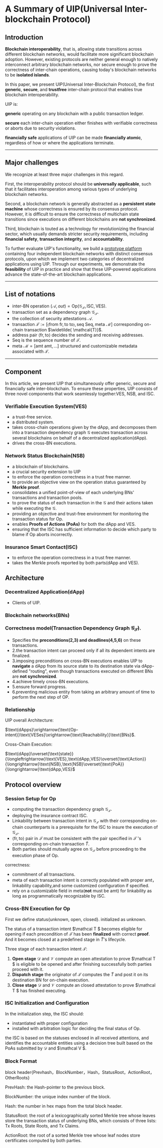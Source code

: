 # A Summary of UIP(Universal Inter-blockchain Protocol)

## Introduction

**Blockchain interoperability**, that is, allowing state transitions across different blockchain networks, would facilitate more significant blockchain adoption. However, existing protocols are neither general enough to natively interconnect arbitrary blockchain networks, nor secure enough to prove the correctness of inter-chain operations, causing today's blockchain networks to be **isolated islands**.

In this paper, we present UIP(Universal Inter-Blockchain Protocol), the first **generic**, **secure**, and **trustfree** inter-chain protocol that enables true blockchain interoperability.

UIP is:

**generic** operating on any blockchain with a public transaction ledger.

**secure** each inter-chain operation either finishes with verifiable correctness or aborts due to security violations.

**financially safe** applications of UIP can be made **financially atomic**, regardless
of how or where the applications terminate.

------

## Major challenges

We recognize at least three major challenges in this regard.

First, the interoperability protocol should be **universally applicable**, such that it facilitates interoperation among various types of underlying blockchain networks.

Second, a blockchain network is generally abstracted as a **persistent state machine** whose correctness is ensured by its consensus protocol. However, it is difficult to ensure the correctness of multichain state transitions since executions on different blockchains are **not synchronized**.

Third, blockchain is touted as a technology for revolutionizing the financial sector, which usually demands stricter security requirements, including **financial safety**, **transaction integrity**, and **accountability**.

To further evaluate UIP's functionality, we build a [prototype platform][prototype platform] containing four independent blockchain networks with distinct consensus protocols, upon which we implement two categories of decentralized applications using UIP. Through our experiments, we demonstrate the **feasibility** of UIP in practice and show that these UIP-powered applications advance the state-of-the-art blockchain applications.

------

## List of notations

- inter-BN operation $(\mathcal {A},out)=\mathrm{Op}(\mathcal{G_T},\mathsf{ISC},\mathsf{VES})$.
- transaction set as a dependency graph $\mathcal{G_T}$.
- the collection of security attestations $\mathcal A$. 
- transaction $\mathcal{T}:=[\left<\text{from }\mathsf{fr},\text{to }\mathsf{to}\right>,\text{seq }\mathsf{Seq},\text{meta } \mathcal{M}]$ corresponding on-chain transaction $\widetilde{ \mathcal{T}}$.
- address pair $\left<\mathsf{fr},\mathsf{to}\right>$ decides the sending and receiving addresses.
- $\mathsf{Seq}$ is the sequence number of $\mathcal{T}$.
- meta $\mathcal {M}=[\text{amt }\mathsf{amt},\dots]$ structured and customizable metadata associated with $\mathcal{T}$.

------

## Component

In this article, we present UIP that simultaneously offer generic, secure and financially safe inter-blockchain. To ensure these properties, UIP consists of three novel components that work seamlessly together:VES, NSB, and ISC.

### Verifiable Execution System(VES)

- a trust-free service.
- a distributed system.
- takes cross-chain operations given by the dApp, and decomposes them into a transaction dependency graph $\mathcal{G}$ executes transaction across several blockchains on behalf of a decentralized application(dApp).
- drives the cross-BN executions.

### Network Status Blockchain(NSB)

- a blockchain of blockchains.
- a crucial security extension to UIP
- to enforce the operation correctness in a trust free manner.
- to provide an objective view on the operation status guaranteed by **Merkle proof**.
- consolidates a unified point-of-view of each underlying BNs' transactions and transaction pools.
- to prove the status of each transaction in the $\mathcal G$ and their actions taken while executing the $\mathcal  {G}$.
- providing an objective and trust-free environment for monitoring the transaction status for $\text{Op}$.
- enables **Proofs of Actions (PoAs)** for both the dApp and VES.
- ensuring that the ISC has sufficient information to decide which party to blame if $\text{Op}$ aborts incorrectly.

### Insurance Smart Contact(ISC)

- to enforce the operation correctness in a trust free manner.
- takes the Merkle proofs reported by both parts(dApp and VES).

## Architecture

### Decentralized Application(dApp)

- Clients of UIP.

### Blockchain networks(BNs)

### Correctness model(Transaction Dependency Graph $\mathcal{G_T}$).

- Specifies the **preconditions(2,3) and deadlines(4,5,6)** on these transactions.
- 2.the transaction intent can  proceed only if all its dependent intents are finalized.
- 3.imposing preconditions on cross-BN executions enables UIP to **navigate** a dApp from its source state to its destination state via dApp-defined "routing", even though transactions executed on different BNs are **not synchronized**.
- 4.achieve timely cross-BN executions.
- 5.ensure forward progress.
- 6.preventing malicious entity from taking an arbitrary amount of time to perform the next step of $\text {OP}$.

### Relationship

UIP overall Architecture:

$\text{dApps}\xrightarrow{\text{Op-intent}}\text{VESes}\xrightarrow{\text{Reachability}}\text{BNs}$.

Cross-Chain Execution:

$\text{dApp}\overset{\text{state}}{\longleftrightarrow}\text{VES},\text{dApp,VES}\overset{\text{Action}}{\longrightarrow}\text{NSB},\text{NSB}\overset{\text{PoA}}{\longrightarrow}\text{dApp,VES}$

## Protocol overview

### Session Setup for $\text{Op}$

- computing the transaction dependency graph $\mathcal {G_T}$.
- deploying the insurance contract ISC.
- Linkability between transaction intent in $\mathcal {G_T}$ with their corresponding on-chain counterparts is a prerequisite for the ISC to insure the execution of $\mathcal {G_T}$.
- $\left<\mathsf{fr},\mathsf{to}\right>$ pair in $\mathcal{T}$ must be consistent with the pair specified in $\mathcal{T}$ 's corresponding on-chain transaction $\widetilde{T}$.
- Both parties should mutually agree on $\mathcal{G_{T}}$ before proceeding to the execution phase of $\text{Op}$.

correctness: 

- commitment of all transactions.
- meta of each transaction intent is correctly populated with proper $\mathsf{amt}$， linkability capability,and some customized configuration if specified.
- rely on a customizable field in meta(**not** must be $\mathsf{amt}$) for linkability as long as programmatically recognizable by ISC.

### Cross-BN Execution for $\text{Op}$

First we define status{unknown, open, closed}. initialized as unknown.

The status of a transaction intent $\mathcal T $ becomes eligible for opening if each precondition of $\mathcal T$ has been **finalized** with correct **proof**. And it becomes closed at a predefined stage in $\widetilde{T}$'s lifecycle.

Three stage of each transaction intent $\mathcal T$:

1. **Open stage** $\mathcal D$ and $\mathcal V$ compute an open attestation to prove $\mathcal T  $ is eligible to be opened and after finishing successfully both parties proceed with it.
2. **Dispatch stage** the originator of $\mathcal T$ computes the $\widetilde {T}$ and post it on its destination BN for on-chain execution.
3. **Close stage** $\mathcal D$ and $\mathcal V$ compute an closed attestation to prove $\mathcal T  $ has finished executing. 

### ISC Initialization and Configuration

In the initialization step, the ISC should:

- instantiated with proper configuration
- installed with arbitration logic for deciding the final status of $\text{Op}$.

the ISC is based on the statuses enclosed in all received attentions, and identifies the accountable entities using a decision tree built based on the PoAs submitted by $\mathcal D$ and $\mathcal V $.

### Block Format

block header$\text{\{Prevhash，BlockNumber，Hash，StatusRoot，ActionRoot，OtherRoots}\}$

PrevHash: the Hash-pointer to the previous block.

BlockNumber: the unique index number of the block.

Hash: the number in hex maps from the total block header.

StatusRoot: the root of a lexicographically sorted Merkle tree whose leaves store the transaction status of underlying BNs, which consists of three lists: Tx Roots, State Roots, and Tx Claims.

ActionRoot: the root of a sorted Merkle tree whose leaf nodes store certificates computed by both parties. 

[prototype platform]: https://sites.google.com/view/universal-inter-bn-protocol/platform


